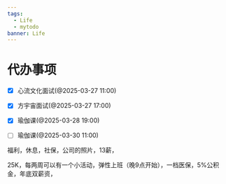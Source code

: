 ```yaml
---
tags:
  - Life
  - mytodo
banner: Life
---
```

# 代办事项
- [x] 心流文化面试(@2025-03-27 11:00)
- [x] 方宇宙面试(@2025-03-27 17:00)
- [x] 瑜伽课(@2025-03-28 19:00)
- [ ] 瑜伽课(@2025-03-30 11:00)


福利，休息，社保，公司的照片，13薪，

25K，每两周可以有一个小活动，弹性上班（晚9点开始），一档医保，5%公积金，年底双薪资，